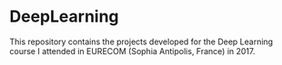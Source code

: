 # DeepLearning

This repository contains the projects developed for the Deep Learning course I attended in EURECOM (Sophia Antipolis, France) in 2017.
